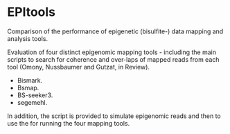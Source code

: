 # EPItools
Comparison of the performance of epigenetic (bisulfite-) data mapping and analysis tools.

Evaluation of four distinct epigenomic mapping tools - including the main scripts to search for coherence and over-laps of mapped reads from each tool (Omony, Nussbaumer and Gutzat, in Review).

- Bismark.
- Bsmap.
- BS-seeker3.
- segemehl.

In addition, the script is provided to simulate epigenomic reads and then to use the for running the four mapping tools.

